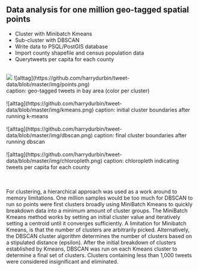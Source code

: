 <h2>Data analysis for one million geo-tagged spatial points</h2>
<ul>
<li>Cluster with Minibatch Kmeans</li>
<li>Sub-cluster with DBSCAN</li>
<li>Write data to PSQL/PostGIS database</li>
<li>Import county shapefile and census population data</li>
<li>Querytweets per capita for each county</li>
</ul>
<br>
<img src="../master/img/points.png?raw=true" width="100"/>
![alttag](https://github.com/harrydurbin/tweet-data/blob/master/img/points.png)
<br>
caption: geo-tagged tweets in bay area (color per cluster)
<br></br>
![alttag](https://github.com/harrydurbin/tweet-data/blob/master/img/kmeans.png)
caption: initial cluster boundaries after running k-means
<br></br>
![alttag](https://github.com/harrydurbin/tweet-data/blob/master/img/dbscan.png)
caption: final cluster boundaries after running dbscan
<br></br>
![alttag](https://github.com/harrydurbin/tweet-data/blob/master/img/chloropleth.png)
caption: chloropleth indicating tweets per capita for each county


<br></br>
For clustering, a hierarchical approach was used as a work around to memory limitations. One million samples would be too much for DBSCAN to run so points were first clusters broadly using MiniBatch Kmeans to quickly breakdown data into a minimum amount of cluster groups. The MiniBatch Kmeans method works by setting an initial cluster value and iteratively setting a centroid until it converges sufficiently. A limitation for Minibatch Kmeans, is that the number of clusters are arbitrarily picked. Alternatively, the DBSCAN cluster algorithm determines the number of clusters based on a stipulated distance (epsilon). After the initial breakdown of clusters established by Kmeans, DBSCAN was run on each Kmeans cluster to determine a final set of clusters. Clusters containing less than 1,000 tweets were considered insignificant and eliminated.

